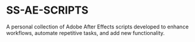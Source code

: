 # SS-AE-SCRIPTS
A personal collection of Adobe After Effects scripts developed to enhance workflows, automate repetitive tasks, and add new functionality.
